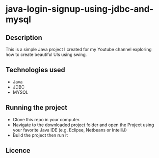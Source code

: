 # java-login-signup-using-jdbc-and-mysql
## Description
This is a simple Java project I created for my Youtube channel exploring how to create beautiful UIs using swing. 

## Technologies used
- Java
- JDBC
- MYSQL

## Running the project
- Clone this repo in your computer.
- Navigate to the downloaded project folder and open the Project using your favorite Java IDE (e.g. Eclipse, Netbeans or IntelliJ)
- Build the project then run it

## Licence
